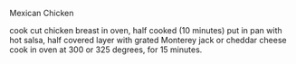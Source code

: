 Mexican Chicken

cook cut chicken breast in oven, half cooked (10 minutes)
put in pan with hot salsa, half covered
layer with grated Monterey jack or cheddar cheese
cook in oven at 300 or 325 degrees, for 15 minutes.